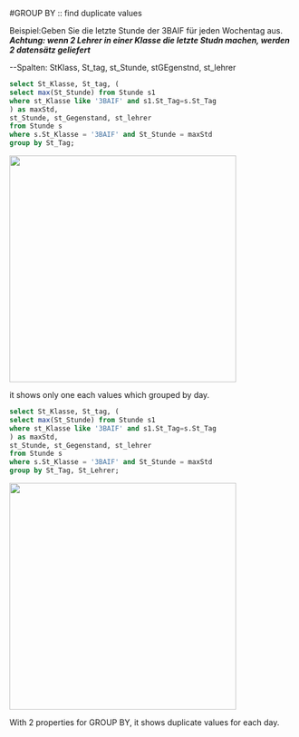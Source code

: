 #GROUP BY :: find duplicate values 

Beispiel:Geben Sie die letzte Stunde der 3BAIF für jeden Wochentag aus. 
***Achtung: wenn 2 Lehrer in einer Klasse die letzte Studn machen, werden 2 datensätz geliefert***

--Spalten: StKlass, St_tag, st_Stunde, stGEgenstnd, st_lehrer

```sql
select St_Klasse, St_tag, (
select max(St_Stunde) from Stunde s1
where st_Klasse like '3BAIF' and s1.St_Tag=s.St_Tag
) as maxStd,
st_Stunde, st_Gegenstand, st_lehrer
from Stunde s
where s.St_Klasse = '3BAIF' and St_Stunde = maxStd
group by St_Tag;
```
<img src="D:\HTL\DBI\groupby1.PNG" width="400"/>

it shows only one each values which grouped by day.  

```sql
select St_Klasse, St_tag, (
select max(St_Stunde) from Stunde s1
where st_Klasse like '3BAIF' and s1.St_Tag=s.St_Tag
) as maxStd,
st_Stunde, st_Gegenstand, st_lehrer
from Stunde s
where s.St_Klasse = '3BAIF' and St_Stunde = maxStd
group by St_Tag, St_Lehrer;
```
<img src="D:\HTL\DBI\groupby.PNG" width="400"/>

With 2 properties for GROUP BY, it shows duplicate values for each day. 